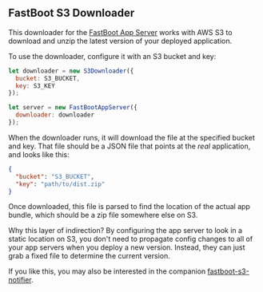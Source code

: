 ## FastBoot S3 Downloader

This downloader for the [FastBoot App Server][app-server] works with AWS
S3 to download and unzip the latest version of your deployed
application.

[app-server]: https://github.com/ember-fastboot/fastboot-app-server

To use the downloader, configure it with an S3 bucket and key:

```js
let downloader = new S3Downloader({
  bucket: S3_BUCKET,
  key: S3_KEY
});

let server = new FastBootAppServer({
  downloader: downloader
});
```

When the downloader runs, it will download the file at the specified
bucket and key. That file should be a JSON file that points at the
_real_ application, and looks like this:

```json
{
  "bucket": "S3_BUCKET",
  "key": "path/to/dist.zip"
}
```

Once downloaded, this file is parsed to find the location of the actual
app bundle, which should be a zip file somewhere else on S3.

Why this layer of indirection? By configuring the app server to look in
a static location on S3, you don't need to propagate config changes to
all of your app servers when you deploy a new version. Instead, they can
just grab a fixed file to determine the current version.

If you like this, you may also be interested in the companion
[fastboot-s3-notifier](https://github.com/tomdale/fastboot-s3-notifier).
